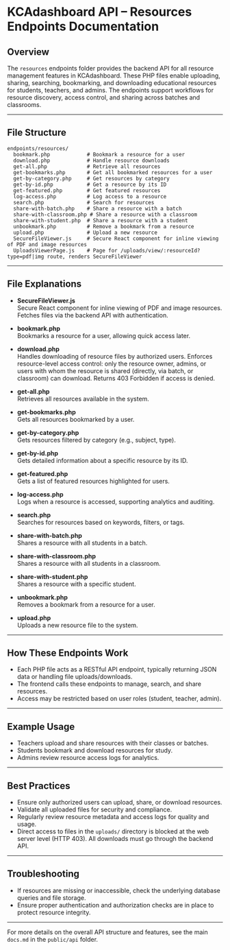 # KCAdashboard API – Resources Endpoints Documentation

## Overview

The `resources` endpoints folder provides the backend API for all resource management features in KCAdashboard. These PHP files enable uploading, sharing, searching, bookmarking, and downloading educational resources for students, teachers, and admins. The endpoints support workflows for resource discovery, access control, and sharing across batches and classrooms.

---

## File Structure

```
endpoints/resources/
  bookmark.php            # Bookmark a resource for a user
  download.php            # Handle resource downloads
  get-all.php             # Retrieve all resources
  get-bookmarks.php       # Get all bookmarked resources for a user
  get-by-category.php     # Get resources by category
  get-by-id.php           # Get a resource by its ID
  get-featured.php        # Get featured resources
  log-access.php          # Log access to a resource
  search.php              # Search for resources
  share-with-batch.php    # Share a resource with a batch
  share-with-classroom.php # Share a resource with a classroom
  share-with-student.php  # Share a resource with a student
  unbookmark.php          # Remove a bookmark from a resource
  upload.php              # Upload a new resource
  SecureFileViewer.js     # Secure React component for inline viewing of PDF and image resources
  UploadsViewerPage.js    # Page for /uploads/view/:resourceId?type=pdf|img route, renders SecureFileViewer
```

---


## File Explanations

- **SecureFileViewer.js**  
  Secure React component for inline viewing of PDF and image resources. Fetches files via the backend API with authentication.

- **bookmark.php**  
  Bookmarks a resource for a user, allowing quick access later.

- **download.php**  
  Handles downloading of resource files by authorized users. Enforces resource-level access control: only the resource owner, admins, or users with whom the resource is shared (directly, via batch, or classroom) can download. Returns 403 Forbidden if access is denied.

- **get-all.php**  
  Retrieves all resources available in the system.

- **get-bookmarks.php**  
  Gets all resources bookmarked by a user.

- **get-by-category.php**  
  Gets resources filtered by category (e.g., subject, type).

- **get-by-id.php**  
  Gets detailed information about a specific resource by its ID.

- **get-featured.php**  
  Gets a list of featured resources highlighted for users.

- **log-access.php**  
  Logs when a resource is accessed, supporting analytics and auditing.

- **search.php**  
  Searches for resources based on keywords, filters, or tags.

- **share-with-batch.php**  
  Shares a resource with all students in a batch.

- **share-with-classroom.php**  
  Shares a resource with all students in a classroom.

- **share-with-student.php**  
  Shares a resource with a specific student.

- **unbookmark.php**  
  Removes a bookmark from a resource for a user.

- **upload.php**  
  Uploads a new resource file to the system.

---

## How These Endpoints Work

- Each PHP file acts as a RESTful API endpoint, typically returning JSON data or handling file uploads/downloads.
- The frontend calls these endpoints to manage, search, and share resources.
- Access may be restricted based on user roles (student, teacher, admin).

---

## Example Usage

- Teachers upload and share resources with their classes or batches.
- Students bookmark and download resources for study.
- Admins review resource access logs for analytics.

---

## Best Practices

- Ensure only authorized users can upload, share, or download resources.
- Validate all uploaded files for security and compliance.
- Regularly review resource metadata and access logs for quality and usage.
- Direct access to files in the `uploads/` directory is blocked at the web server level (HTTP 403). All downloads must go through the backend API.

---

## Troubleshooting

- If resources are missing or inaccessible, check the underlying database queries and file storage.
- Ensure proper authentication and authorization checks are in place to protect resource integrity.

---

For more details on the overall API structure and features, see the main `docs.md` in the `public/api` folder.
